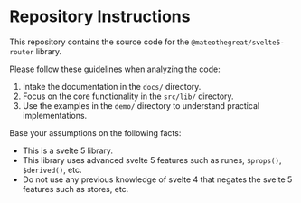 # Repository Instructions

This repository contains the source code for the `@mateothegreat/svelte5-router` library.

Please follow these guidelines when analyzing the code:

1. Intake the documentation in the `docs/` directory.
2. Focus on the core functionality in the `src/lib/` directory.
3. Use the examples in the `demo/` directory to understand practical implementations.

Base your assumptions on the following facts:

- This is a svelte 5 library.
- This library uses advanced svelte 5 features such as runes, `$props()`, `$derived()`, etc.
- Do not use any previous knowledge of svelte 4 that negates the svelte 5 features such as stores, etc.
